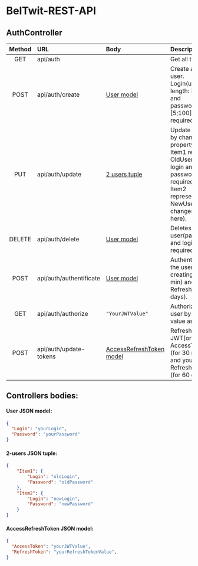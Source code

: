 # BelTwit-REST-API



## AuthController
| Method    | URL                                           | Body       | Description                                                 |
| :-------: | :-------------------------------------------- | :--------- | :-----------------------------------------------------------|
| GET    | api/auth     || Get all the users.
| POST   | api/auth/create        |[User model](#user-json-model)| Create a single user. Login(unique, length: [2;20]) and password(length: [5;100]) are required.
| PUT    | api/auth/update        |[2 users tuple](#2-users-json-tuple)| Update the user by changing property values. Item1 represents OldUser(old login and password are required), and Item2 representes NewUser(all changes are here).
| DELETE | api/auth/delete        |[User model](#user-json-model)| Deletes the user(password and login are required).
| POST   | api/auth/authentificate|[User model](#user-json-model)| Authentificate the user by creating JWT(30 min) and RefreshToken(60 days).
| GET    | api/auth/authorize     |`"YourJWTValue"`| Authorize the user by JWT value as a string.
| POST   | api/auth/update-tokens|[AccessRefreshToken model](#accessrefreshtoken-json--model)| Refresh your JWT[or AccessToken] (for 30 minutes) and your RefreshToken (for 60 days). 




## Controllers bodies:

#### User JSON model:
```json
{
  "Login": "yourLogin",
  "Password": "yourPassword"
}
```
#### 2-users JSON tuple:
```json
{
	"Item1": {
		"Login": "oldLogin",
		"Password": "oldPassword"
	},
	"Item2": {
		"Login": "newLogin",
		"Password": "newPassword"
	}
}
```
#### AccessRefreshToken JSON model:
```json
{
  "AccessToken": "yourJWTValue",
  "RefreshToken": "yourRefreshTokenValue",
}
```